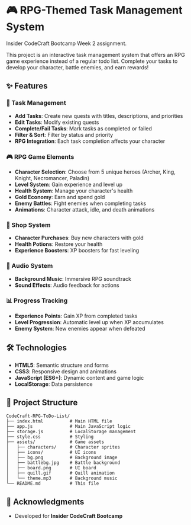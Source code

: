# 🎮 RPG-Themed Task Management System

Insider CodeCraft Bootcamp Week 2 assignment.

This project is an interactive task management system that offers an RPG game experience instead of a regular todo list. Complete your tasks to develop your character, battle enemies, and earn rewards!

## ✨ Features

### 🎯 Task Management
- **Add Tasks**: Create new quests with titles, descriptions, and priorities
- **Edit Tasks**: Modify existing quests
- **Complete/Fail Tasks**: Mark tasks as completed or failed
- **Filter & Sort**: Filter by status and priority
- **RPG Integration**: Each task completion affects your character

### 🎮 RPG Game Elements
- **Character Selection**: Choose from 5 unique heroes (Archer, King, Knight, Necromancer, Paladin)
- **Level System**: Gain experience and level up
- **Health System**: Manage your character's health
- **Gold Economy**: Earn and spend gold
- **Enemy Battles**: Fight enemies when completing tasks
- **Animations**: Character attack, idle, and death animations

### 🛒 Shop System
- **Character Purchases**: Buy new characters with gold
- **Health Potions**: Restore your health
- **Experience Boosters**: XP boosters for fast leveling

### 🎵 Audio System
- **Background Music**: Immersive RPG soundtrack
- **Sound Effects**: Audio feedback for actions

### 📊 Progress Tracking
- **Experience Points**: Gain XP from completed tasks
- **Level Progression**: Automatic level up when XP accumulates
- **Enemy System**: New enemies appear when defeated

## 🛠️ Technologies

- **HTML5**: Semantic structure and forms
- **CSS3**: Responsive design and animations
- **JavaScript (ES6+)**: Dynamic content and game logic
- **LocalStorage**: Data persistence

## 📁 Project Structure

```
CodeCraft-RPG-ToDo-List/
├── index.html          # Main HTML file
├── app.js              # Main JavaScript logic
├── storage.js          # LocalStorage management
├── style.css           # Styling
├── assets/             # Game assets
│   ├── characters/     # Character sprites
│   ├── icons/          # UI icons
│   ├── bg.png          # Background image
│   ├── battlebg.jpg    # Battle background
│   ├── board.png       # UI board
│   ├── quill.gif       # Quill animation
│   └── theme.mp3       # Background music
└── README.md           # This file
```

## 🙏 Acknowledgments

- Developed for **Insider CodeCraft Bootcamp**
